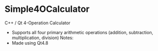 # Simple4OCalculator
C++ / Qt 4-Operation Calculator
* Supports all four primary arithmetic operations (addition, subtraction, multiplication, division)
Notes:
* Made using Qt4.8
